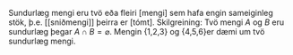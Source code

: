 Sundurlæg mengi eru tvö eða fleiri [mengi] sem hafa engin sameiginleg stök, þ.e. [[sniðmengi]] þeirra er [tómt]. 
Skilgreining: Tvö mengi $A$ og $B$ eru sundurlæg þegar $A \cap B = \varnothing$.
Mengin {1,2,3} og {4,5,6}er dæmi um tvö sundurlæg mengi.